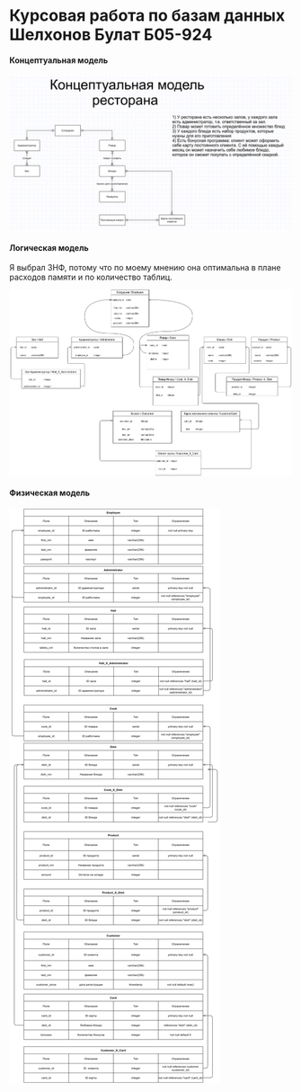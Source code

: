 # Курсовая работа по базам данных Шелхонов Булат Б05-924

#### Концептуальная модель

![alt text](doc/concept.png)

#### Логическая модель

Я выбрал 3НФ, потому что по моему мнению она оптимальна в плане расходов памяти и по количество таблиц.

![alt text](doc/logic.png)

#### Физическая модель

![alt text](doc/phys.png)

